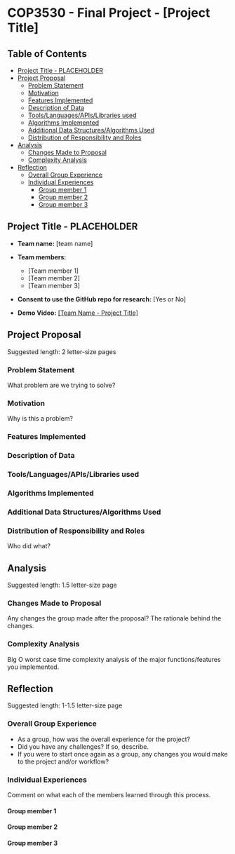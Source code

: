 <h1>COP3530 - Final Project - [Project Title]</h1>
<h2>Table of Contents</h2>

- [Project Title - PLACEHOLDER](#project-title---placeholder)
- [Project Proposal](#project-proposal)
  - [Problem Statement](#problem-statement)
  - [Motivation](#motivation)
  - [Features Implemented](#features-implemented)
  - [Description of Data](#description-of-data)
  - [Tools/Languages/APIs/Libraries used](#toolslanguagesapislibraries-used)
  - [Algorithms Implemented](#algorithms-implemented)
  - [Additional Data Structures/Algorithms Used](#additional-data-structuresalgorithms-used)
  - [Distribution of Responsibility and Roles](#distribution-of-responsibility-and-roles)
- [Analysis](#analysis)
  - [Changes Made to Proposal](#changes-made-to-proposal)
  - [Complexity Analysis](#complexity-analysis)
- [Reflection](#reflection)
  - [Overall Group Experience](#overall-group-experience)
  - [Individual Experiences](#individual-experiences)
    - [Group member 1](#group-member-1)
    - [Group member 2](#group-member-2)
    - [Group member 3](#group-member-3)

## Project Title - PLACEHOLDER

- **Team name:** [team name]
- **Team members:**
  - [Team member 1]
  - [Team member 2]
  - [Team member 3]

- **Consent to use the GitHub repo for research:** [Yes or No]
- **Demo Video:** [[Team Name - Project Title]](https://youtube.com)

## Project Proposal
Suggested length: 2 letter-size pages

### Problem Statement 
What problem are we trying to solve?

### Motivation
Why is this a problem? 

### Features Implemented

### Description of Data

### Tools/Languages/APIs/Libraries used

### Algorithms Implemented

### Additional Data Structures/Algorithms Used

### Distribution of Responsibility and Roles
Who did what?

## Analysis
Suggested length: 1.5 letter-size page

### Changes Made to Proposal
Any changes the group made after the proposal? The rationale behind the changes.

### Complexity Analysis
Big O worst case time complexity analysis of the major functions/features you implemented.

## Reflection
Suggested length: 1-1.5 letter-size page

### Overall Group Experience
- As a group, how was the overall experience for the project?
- Did you have any challenges? If so, describe.
- If you were to start once again as a group, any changes you would make to the project and/or workflow?

### Individual Experiences
Comment on what each of the members learned through this process.

#### Group member 1

#### Group member 2

#### Group member 3